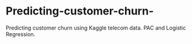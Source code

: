 # Predicting-customer-churn-
Predicting customer churn using Kaggle telecom data. PAC and Logistic Regression. 
